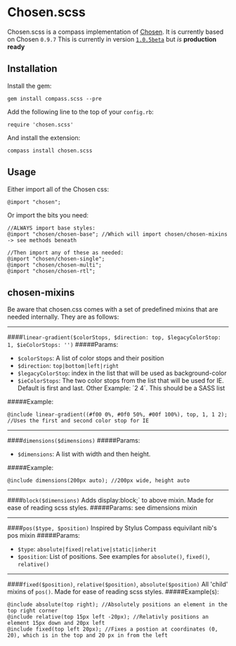 Chosen.scss
===========
Chosen.scss is a compass implementation of [Chosen](http://harvesthq.github.com/chosen/). It is currently based on Chosen `0.9.7`
This is currently in version [`1.0.5beta`](https://rubygems.org/gems/chosen.scss) but *is* __production ready__

Installation
------------
Install the gem:

    gem install compass.scss --pre

Add the following line to the top of your `config.rb`:

    require 'chosen.scss'

And install the extension:

    compass install chosen.scss

Usage
-----
Either import all of the Chosen css:

	@import "chosen";

Or import the bits you need:

	//ALWAYS import base styles:
	@import "chosen/chosen-base"; //Which will import chosen/chosen-mixins -> see methods beneath
	
	//Then import any of these as needed:
	@import "chosen/chosen-single";
	@import "chosen/chosen-multi";
	@import "chosen/chosen-rtl";

chosen-mixins
-------------
Be aware that chosen.css comes with a set of predefined mixins that are needed internally.
They are as follows:

* * *

####`linear-gradient($colorStops, $direction: top, $legacyColorStop: 1, $ieColorStops: '')`
#####Params:
* `$colorStops`: A list of color stops and their position
* `$direction`: `top|bottom|left|right`
* `$legacyColorStop`: index in the list that will be used as background-color
* `$ieColorStops`: The two color stops from the list that will be used for IE. Default is first and last. Other Example: ´2 4´. This should be a SASS list

#####Example:

	@include linear-gradient((#f00 0%, #0f0 50%, #00f 100%), top, 1, 1 2); //Uses the first and second color stop for IE

* * *

####`dimensions($dimensions)`
#####Params:
* `$dimensions`: A list with width and then height.

#####Example:

	@include dimensions(200px auto); //200px wide, height auto

* * *

####`block($dimensions)`
Adds display:block;` to above mixin. Made for ease of reading scss styles.
#####Params:
see dimensions mixin

* * *

####`pos($type, $position)`
Inspired by Stylus Compass equivilant nib's pos mixin
#####Params:
* `$type`: `absolute|fixed|relative|static|inherit`
* `$position`: List of positions. See examples for `absolute()`, `fixed()`, `relative()`

* * *

####`fixed($position)`, `relative($position)`, `absolute($position)`
All 'child' mixins of `pos()`. Made for ease of reading scss styles.
#####Example(s):

	@include absolute(top right); //Absolutely positions an element in the top right corner
	@include relative(top 15px left -20px); //Relativly positions an element 15px down and 20px left
	@include fixed(top left 20px); //Fixes a postion at coordinates (0, 20), which is in the top and 20 px in from the left